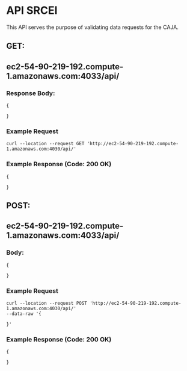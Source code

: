 <!-- TODO: API endpoints with examples (`curl` commands and expected result) -->

# API SRCEI

This API serves the purpose of validating data requests for the CAJA.

## GET: 
## ec2-54-90-219-192.compute-1.amazonaws.com:4033/api/

### Response Body:
```
{
   
}
```

### Example Request
```
curl --location --request GET 'http://ec2-54-90-219-192.compute-1.amazonaws.com:4030/api/'
```
### Example Response (Code: 200 OK)
```
{
    
}
```

## POST: 
## ec2-54-90-219-192.compute-1.amazonaws.com:4033/api/

### Body:
```
{
    
}
```
### Example Request
```
curl --location --request POST 'http://ec2-54-90-219-192.compute-1.amazonaws.com:4030/api/'
--data-raw '{

}'
```
### Example Response (Code: 200 OK)
```
{

}
```
